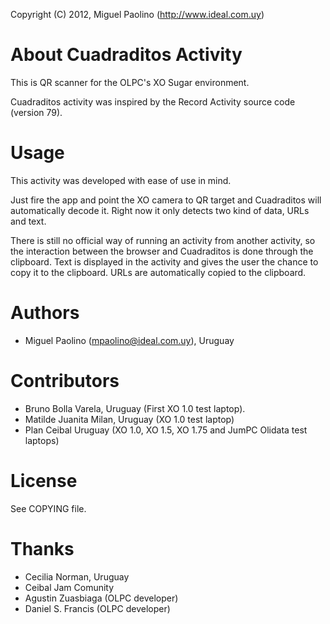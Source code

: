 Copyright (C) 2012, Miguel Paolino (http://www.ideal.com.uy)

About Cuadraditos Activity
==========================

This is QR scanner for the OLPC's XO Sugar environment.

Cuadraditos activity was inspired by the Record Activity source code
(version 79).


Usage
=====

This activity was developed with ease of use in mind. 

Just fire the app and point the XO camera to QR target and Cuadraditos will
automatically decode it. Right now it only detects two kind of data, URLs
and text.

There is still no official way of running an activity from another activity,
so the interaction between the browser and Cuadraditos is done through the
clipboard.
Text is displayed in the activity and gives the user the chance to copy
it to the clipboard. URLs are automatically copied to the clipboard.

Authors
=======
* Miguel Paolino (mpaolino@ideal.com.uy), Uruguay

Contributors
============
* Bruno Bolla Varela, Uruguay (First XO 1.0 test laptop).
* Matilde Juanita Milan, Uruguay (XO 1.0 test laptop)
* Plan Ceibal Uruguay (XO 1.0, XO 1.5, XO 1.75 and JumPC Olidata test laptops)

License
=======
See COPYING file.

Thanks
======
* Cecilia Norman, Uruguay
* Ceibal Jam Comunity
* Agustin Zuasbiaga (OLPC developer)
* Daniel S. Francis (OLPC developer)
